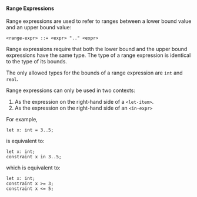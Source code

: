 #### Range Expressions

Range expressions are used to refer to ranges between a lower bound value and an upper bound value:

```bnf
<range-expr> ::= <expr> ".." <expr>
```

Range expressions require that both the lower bound and the upper bound expressions have the same type. The type of a range expression is identical to the type of its bounds.

The only allowed types for the bounds of a range expression are `int` and `real`.

Range expressions can only be used in two contexts:

1. As the expression on the right-hand side of a `<let-item>`.
1. As the expression on the right-hand side of an `<in-expr>`

For example,

```pint
let x: int = 3..5;
```

is equivalent to:

```pint
let x: int;
constraint x in 3..5;
```

which is equivalent to:

```pint
let x: int;
constraint x >= 3;
constraint x <= 5;
```
